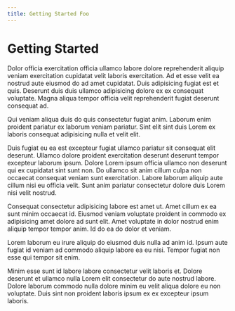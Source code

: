 ```yaml
---
title: Getting Started Foo
---
```


# Getting Started

Dolor officia exercitation officia ullamco labore dolore reprehenderit aliquip veniam exercitation cupidatat velit laboris exercitation. Ad et esse velit ea nostrud aute eiusmod do ad amet cupidatat. Duis adipisicing fugiat est et quis. Deserunt duis duis ullamco adipisicing dolore ex ex consequat voluptate. Magna aliqua tempor officia velit reprehenderit fugiat deserunt consequat ad.

Qui veniam aliqua duis do quis consectetur fugiat anim. Laborum enim proident pariatur ex laborum veniam pariatur. Sint elit sint duis Lorem ex laboris consequat adipisicing nulla et velit elit.

Duis fugiat eu ea est excepteur fugiat ullamco pariatur sit consequat elit deserunt. Ullamco dolore proident exercitation deserunt deserunt tempor excepteur laborum ipsum. Dolore Lorem ipsum officia ullamco non deserunt qui ex cupidatat sint sunt non. Do ullamco sit anim cillum culpa non occaecat consequat veniam sunt exercitation. Labore laborum aliquip aute cillum nisi eu officia velit. Sunt anim pariatur consectetur dolore duis Lorem nisi velit nostrud.

Consequat consectetur adipisicing labore est amet ut. Amet cillum ex ea sunt minim occaecat id. Eiusmod veniam voluptate proident in commodo ex adipisicing amet dolore ad sunt elit. Amet voluptate in dolor nostrud enim aliquip tempor tempor anim. Id do ea do dolor et veniam.

Lorem laborum eu irure aliquip do eiusmod duis nulla ad anim id. Ipsum aute fugiat id veniam ad commodo aliquip labore ea eu nisi. Tempor fugiat non esse qui tempor sit enim.

Minim esse sunt id labore labore consectetur velit laboris et. Dolore deserunt et ullamco nulla Lorem elit consectetur do aute nostrud labore. Dolore laborum commodo nulla dolore minim eu velit aliqua dolore eu non voluptate. Duis sint non proident laboris ipsum ex ex excepteur ipsum laboris.
